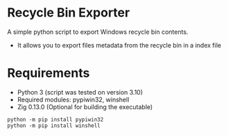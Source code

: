 # Recycle Bin Exporter
A simple python script to export Windows recycle bin contents.

- It allows you to export files metadata from the recycle bin in a index file

# Requirements
- Python 3 (script was tested on version 3.10)
- Required modules: pypiwin32, winshell
- Zig 0.13.0 (Optional for building the executable)

```
python -m pip install pypiwin32
python -m pip install winshell
```
